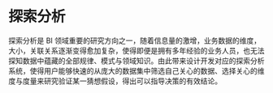 # 探索分析

探索分析是 BI 领域重要的研究方向之一，随着信息量的激增，业务数据的维度，大小，关联关系逐渐变得愈加复杂，使得即便是拥有多年经验的业务人员，也无法探知数据中蕴藏的全部规律、模式与领域知识。由此带来设计开发对应的探索分析系统，使得用户能够快速的从庞大的数据集中筛选自己关心的数据、选择关心的维度与度量来研究验证某一猜想假设，得出可以指导决策的有效结论。

